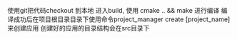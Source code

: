 
使用git把代码checkout 到本地 
进入build, 使用 cmake .. && make 进行编译
编译成功后在项目根目录目录下使用命令project_manager create [project_name] 来创建应用
创建好的应用的目录结构会在src目录下
